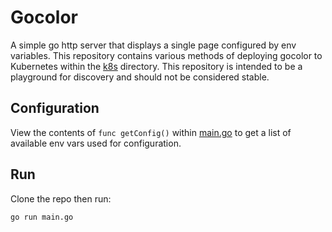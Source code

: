# Gocolor

A simple go http server that displays a single page configured by env variables. This repository contains various methods
of deploying gocolor to Kubernetes within the [k8s](k8s) directory. This repository is intended to be a playground for
discovery and should not be considered stable.


## Configuration

View the contents of `func getConfig()` within [main.go](main.go) to get a list of available env vars used for configuration.

## Run

Clone the repo then run:

`go run main.go`